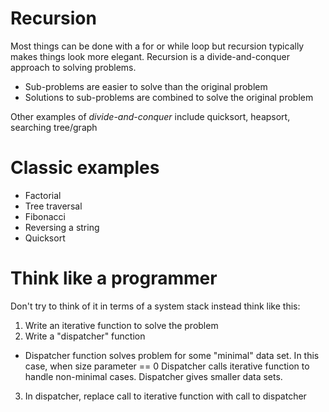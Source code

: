 # Recursion 

Most things can be done with a for or while loop but recursion typically makes things look more elegant. Recursion is a divide-and-conquer approach to solving problems.

+ Sub-problems are easier to solve than the original problem
+ Solutions to sub-problems are combined to solve the original problem

Other examples of *divide-and-conquer* include quicksort, heapsort, searching tree/graph

# Classic examples 

+ Factorial 
+ Tree traversal 
+ Fibonacci 
+ Reversing a string 
+ Quicksort 

# Think like a programmer 

Don't try to think of it in terms of a system stack instead think like this: 

1. Write an iterative function to solve the problem 
2. Write a "dispatcher" function 
+ Dispatcher function solves problem for some "minimal" data set. In this case, when size parameter == 0 Dispatcher calls iterative function to handle non-minimal cases.  Dispatcher gives smaller data sets. 
3. In dispatcher, replace call to iterative function with call to dispatcher 


